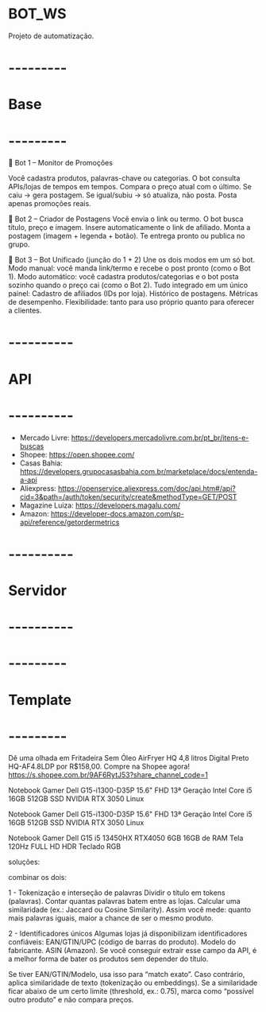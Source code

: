 # BOT_WS
Projeto de automatização.

# ---------
# Base
# ---------

🤖 Bot 1 – Monitor de Promoções

Você cadastra produtos, palavras-chave ou categorias.
O bot consulta APIs/lojas de tempos em tempos.
Compara o preço atual com o último.
Se caiu → gera postagem.
Se igual/subiu → só atualiza, não posta.
Posta apenas promoções reais.

🤖 Bot 2 – Criador de Postagens
Você envia o link ou termo.
O bot busca título, preço e imagem.
Insere automaticamente o link de afiliado.
Monta a postagem (imagem + legenda + botão).
Te entrega pronto ou publica no grupo.

🤖 Bot 3 – Bot Unificado (junção do 1 + 2)
Une os dois modos em um só bot.
Modo manual: você manda link/termo e recebe o post pronto (como o Bot 1).
Modo automático: você cadastra produtos/categorias e o bot posta sozinho 
quando o preço cai (como o Bot 2).
Tudo integrado em um único painel:
Cadastro de afiliados (IDs por loja).
Histórico de postagens.
Métricas de desempenho.
Flexibilidade: tanto para uso próprio quanto para oferecer a clientes.


# ----------
# API
# ----------
- Mercado Livre: https://developers.mercadolivre.com.br/pt_br/itens-e-buscas
- Shopee: https://open.shopee.com/
- Casas Bahia: https://developers.grupocasasbahia.com.br/marketplace/docs/entenda-a-api
- Aliexpress: https://openservice.aliexpress.com/doc/api.htm#/api?cid=3&path=/auth/token/security/create&methodType=GET/POST
- Magazine Luiza: https://developers.magalu.com/
- Amazon: https://developer-docs.amazon.com/sp-api/reference/getordermetrics

# ----------
# Servidor
# ----------


# ---------
# Template
# ---------
Dê uma olhada em Fritadeira Sem 
Óleo AirFryer HQ 4,8 litros Digital Preto HQ-AF4.8LDP 
por R$158,00. Compre na Shopee agora! 
https://s.shopee.com.br/9AF6RytJ53?share_channel_code=1



Notebook Gamer Dell G15-i1300-D35P 15.6" FHD 13ª Geração Intel Core i5 16GB 512GB SSD NVIDIA RTX 3050 Linux

Notebook Gamer Dell G15-i1300-D35P 15.6" FHD 13ª Geração Intel Core i5 16GB 512GB SSD NVIDIA RTX 3050 Linux

Notebook Gamer Dell G15 i5 13450HX RTX4050 6GB 16GB de RAM Tela 120Hz FULL HD HDR Teclado RGB

soluções:

combinar os dois:

1 - Tokenização e interseção de palavras
Dividir o título em tokens (palavras).
Contar quantas palavras batem entre as lojas.
Calcular uma similaridade (ex.: Jaccard ou Cosine Similarity).
Assim você mede: quanto mais palavras iguais, maior a chance de ser o mesmo produto.

2 - Identificadores únicos
Algumas lojas já disponibilizam identificadores confiáveis:
EAN/GTIN/UPC (código de barras do produto).
Modelo do fabricante.
ASIN (Amazon).
Se você conseguir extrair esse campo da API, é a melhor forma de bater os produtos sem depender do título.

Se tiver EAN/GTIN/Modelo, usa isso para “match exato”.
Caso contrário, aplica similaridade de texto (tokenização ou embeddings).
Se a similaridade ficar abaixo de um certo limite (threshold, ex.: 0.75), marca como “possível outro produto” e não compara preços.
